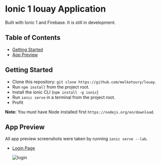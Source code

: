 # Ionic 1 louay Application

Built with Ionic 1 and Firebase. It is still in development.




## Table of Contents
 - [Getting Started](#getting-started)
 - [App Preview](#app-preview)
 


## Getting Started

* Clone this repository: `git clone https://github.com/melkotoury/louay`.
* Run `npm install` from the project root.
* Install the ionic CLI (`npm install -g ionic`)
* Run `ionic serve` in a terminal from the project root.
* Profit

**Note:** You must have Node installed first `https://nodejs.org/en/download`.







## App Preview

All app preview screenshots were taken by running `ionic serve --lab`.

- [Login Page](https://github.com/melkotoury/louay/blob/master/louay/www/templates/login.html)

  <img src="http://i.imgur.com/Bn7JFWH.png" alt="login">






